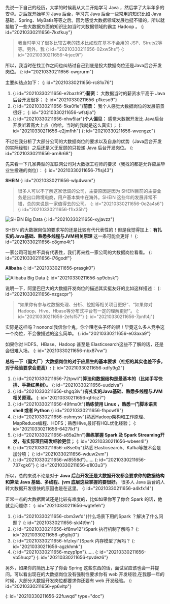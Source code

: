 先说一下自己的经历，大学的时候我从大二开始学习 Java ，然后学了大半年多的安卓。之后就开始学习 Java 后台，学习完 Java 后台一些常用的知识比如 Java基础、Spring、MyBatis等等之后。因为感觉大数据领域发展也挺不错的，所以就接触了一些大数据方面的知识比如当时大数据领域的霸主 Hadoop 。
{: id="20210330211656-7kxfkuy"}

> 我当时学习了很多比较古老的技术比如现在基本不会用的 JSP、Struts2等等。另外，我
> {: id="20210330211656-02xw5hs"}
{: id="20210330211656-4rjec9i"}

所以，我当时在找工作之间也纠结过自己到底是投大数据岗位还是Java后台开发岗位。
{: id="20210330211656-owgrurm"}

主要纠结点如下：
{: id="20210330211656-rc81o76"}

1. {: id="20210330211656-e2bazh9"}**薪资：** 大数据当时的薪资水平高于 Java 后台开发很多；
   {: id="20210330211656-p1keso9"}
2. {: id="20210330211656-5ka0fle"}**前景：** 我个人感觉大数据岗位的发展前景很好；
   {: id="20210330211656-wfstjia"}
3. {: id="20210330211656-nhw5lar"}**个人偏见：** 感觉大数据开发比 Java后台开发听着高大上点（哈哈，当时的我就是这么真实）；
   {: id="20210330211656-e2jmfhh"}
{: id="20210330211656-wvengzc"}

不过在我分析了大部分公司的大数据岗位的要求以及自身的优势（Java后台开发的实际经验）之后还是义无反顾的只投递 Java 后台开发岗位。
{: id="20210330211656-arn8r68"}

先来看一下几家典型的互联网公司对大数据工程师的要求（我找的都是允许应届毕业生投递的岗位）：
{: id="20210330211656-7flsj43"}

**SHEIN**
{: id="20210330211656-wlp4wam"}

> 很多人可以不了解这家低调的公司，主要原因是因为 SHEIN目前的主要业务是出口跨境电商，用户基本集中在海外。SHEIN 这些年的发展非常不错，总的来说是一家值得去的公司。
> {: id="20210330211656-0o2a4s6"}
{: id="20210330211656-f1lx35h"}

![SHEIN Big Data](https://my-blog-to-use.oss-cn-beijing.aliyuncs.com/2019-11/shein-bigdata.jpg)
{: id="20210330211656-xyjavzz"}

SHEIN 的大数据岗位的要求写的还是比较有代代表性的！但是我觉得加上：**有扎实的Java基础、熟悉多线程与JVM相关原理** 这一条可能会更好！
{: id="20210330211656-c8gmo4t"}

一家公司可能并不具有代表性，我们再来找一家公司的大数据岗位看看。
{: id="20210330211656-i76godf"}

**Alibaba**
{: id="20210330211656-prasgk0"}

![Alibaba Big Data](https://my-blog-to-use.oss-cn-beijing.aliyuncs.com/2019-11/alibaba-bigdata.jpg)
{: id="20210330211656-sp9cbsk"}

说明一下，阿里巴巴大的大数据开发岗位的描述其实挺友好的比如这样描述：
{: id="20210330211656-nzgscpr"}

> “如果你有参与过数据处理、分析、挖掘等相关项目更好”、“如果你对Hadoop、Hive、Hbase等分布式平台有一定的理解更好”。
> {: id="20210330211656-2efsf57"}
{: id="20210330211656-7pnft4j"}

实际是这样吗？nonono!我信你个鬼，你个糟老头子坏的很！毕竟这么多人竞争这一个岗位，不会像描述的这么简单。
{: id="20210330211656-e03axa9"}

如果你对 HDFS、HBase、Hadoop 甚至是 Elasticsearch这些不了解的话，还是会很难入场。
{: id="20210330211656-nbx87vw"}

**总结一下（偏大厂）大数据岗位的对于应届生的基本要求（社招的其实也差不多，对于经验要求会更高）:**
{: id="20210330211656-xdfy9g2"}

1. {: id="20210330211656-72tpwli"}**算法和数据结构是最基本的（比如手写快排、手撕红黑树）。**
   {: id="20210330211656-uudziva"}
2. {: id="20210330211656-shgq3iv"}**有扎实的Java基础、熟悉多线程与JVM相关原理。**
   {: id="20210330211656-qfrlcz7"}
3. {: id="20210330211656-49fms0t"}**熟练使用 Linux ，熟悉一门脚本语言 shell 或者 Python**
   {: id="20210330211656-fhpowf9"}
4. {: id="20210330211656-oshmysv"}熟悉Hadoop架构和工作原理、MapReduce编程、HDFS；熟悉Hive,最好有HQL优化经验；
   {: id="20210330211656-6427lkf"}
5. {: id="20210330211656-s85a2hn"}**熟练掌握 Spark 及 Spark Streaming开发，有实际项目研发经验更佳；**
   {: id="20210330211656-wbeer4l"}
6. {: id="20210330211656-xi8se0q"}熟悉 Elasticsearch、Kafka等技术会是加分项；
   {: id="20210330211656-wduw2vm"}
7. {: id="20210330211656-wl8558d"}......
   {: id="20210330211656-737xgk6"}
{: id="20210330211656-s1l03u3"}

所以，总的来说不论是对于 **Java 后台开发还是大数据开发都会要求你的数据结构和算法 Java 基础、多线程、jvm 底层这些掌握的要很好。** 很多人 Java 后台的人转大数据开发很快的原因也是在这里。
{: id="20210330211656-a4kfx14"}

正常一点的大数据面试还是比较有难度的，比如如果你写了你会 Spark 的话，他就会问题你：
{: id="20210330211656-wgtefeh"}

1. {: id="20210330211656-cbm3wfd"}什么场景下用的Spark ？解决了什么问题？
   {: id="20210330211656-skl4t9m"}
2. {: id="20210330211656-kf8nw12"}Spark 执行机制了解吗？
   {: id="20210330211656-g6glbj0"}
3. {: id="20210330211656-hfzlxyi"}Spark 内存模型了解吗？
   {: id="20210330211656-agzkhmk"}
4. {: id="20210330211656-mzyp1pn"}......
   {: id="20210330211656-vb5huqz"}
{: id="20210330211656-tpvdez6"}

另外，如果你的简历上写了你会 Spring 这些东西的话，面试官应该也会一并提问。可以看出现在的大数据岗位没有强制性要求你有 web 开发经验,在我那一年的时候，大部分大数据开发岗位都要求你还要有 web 开发经验。
{: id="20210330211656-yp6vltp"}


{: id="20210330211656-22fuwqd" type="doc"}
